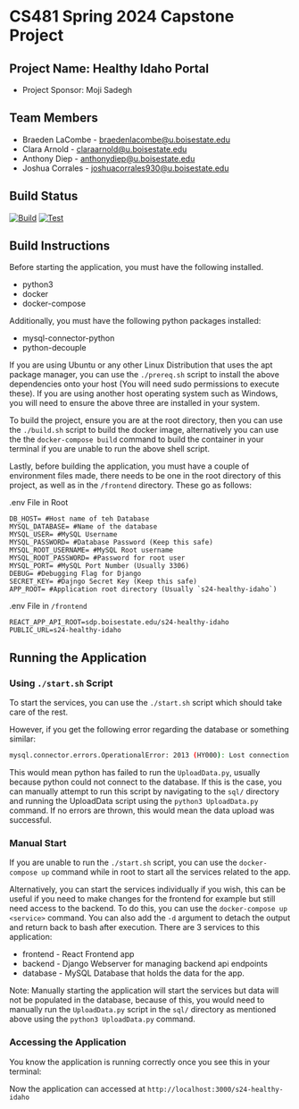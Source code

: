 # CS481 Spring 2024 Capstone Project

## Project Name: Healthy Idaho Portal

- Project Sponsor: Moji Sadegh

## Team Members

- Braeden LaCombe - <braedenlacombe@u.boisestate.edu>
- Clara Arnold - <claraarnold@u.boisestate.edu>
- Anthony Diep - <anthonydiep@u.boisestate.edu>
- Joshua Corrales - <joshuacorrales930@u.boisestate.edu>

## Build Status

[![Build](https://github.com/cs481-ekh/s24-healthy-idaho/actions/workflows/build.yml/badge.svg)](https://github.com/cs481-ekh/s24-healthy-idaho/actions/workflows/build.yml)
[![Test](https://github.com/cs481-ekh/s24-healthy-idaho/actions/workflows/test.yml/badge.svg)](https://github.com/cs481-ekh/s24-healthy-idaho/actions/workflows/test.yml)

## Build Instructions

Before starting the application, you must have the following installed.

- python3
- docker
- docker-compose

Additionally, you must have the following python packages installed:

- mysql-connector-python
- python-decouple

If you are using Ubuntu or any other Linux Distribution that uses the apt package manager, you can use the ```./prereq.sh``` script to install the above dependencies onto your host (You will need sudo permissions to execute these). If you are using another host operating system such as Windows, you will need to ensure the above three are installed in your system.

To build the project, ensure you are at the root directory, then you can use the ```./build.sh``` script to build the docker image, alternatively you can use the the ```docker-compose build``` command to build the container in your terminal if you are unable to run the above shell script.

Lastly, before building the application, you must have a couple of environment files made, there needs to be one in the root directory of this project, as well as in the `/frontend` directory. These go as follows:

.env File in Root

```text
DB_HOST= #Host name of teh Database
MYSQL_DATABASE= #Name of the database
MYSQL_USER= #MySQL Username
MYSQL_PASSWORD= #Database Password (Keep this safe)
MYSQL_ROOT_USERNAME= #MySQL Root username
MYSQL_ROOT_PASSWORD= #Password for root user
MYSQL_PORT= #MySQL Port Number (Usually 3306)
DEBUG= #Debugging Flag for Django
SECRET_KEY= #Dajngo Secret Key (Keep this safe)
APP_ROOT= #Application root directory (Usually `s24-healthy-idaho`)
```

.env File in `/frontend`

```text
REACT_APP_API_ROOT=sdp.boisestate.edu/s24-healthy-idaho
PUBLIC_URL=s24-healthy-idaho
```

## Running the Application

### Using ```./start.sh``` Script

To start the services, you can use the ```./start.sh``` script which should take care of the rest. 

However, if you get the following error regarding the database or something similar:

```bash
mysql.connector.errors.OperationalError: 2013 (HY000): Lost connection to MySQL server at 'reading initial communication packet', system error: 0
```

This would mean python has failed to run the ```UploadData.py```, usually because python could not connect to the database. If this is the case, you can manually attempt to run this script by navigating to the ```sql/``` directory and running the UploadData script using the ```python3 UploadData.py``` command. If no errors are thrown, this would mean the data upload was successful.

### Manual Start

If you are unable to run the ```./start.sh``` script, you can use the ```docker-compose up``` command while in root to start all the services related to the app.

Alternatively, you can start the services individually if you wish, this can be useful if you need to make changes for the frontend for example but still need access to the backend. To do this, you can use the ```docker-compose up <service>``` command. You can also add the ```-d``` argument to detach the output and return back to bash after execution. There are 3 services to this application:

- frontend - React Frontend app
- backend - Django Webserver for managing backend api endpoints
- database - MySQL Database that holds the data for the app.

Note: Manually starting the application will start the services but data will not be populated in the database, because of this, you would need to manually run the ```UploadData.py``` script in the ```sql/``` directory as mentioned above using the ```python3 UploadData.py``` command.


### Accessing the Application

You know the application is running correctly once you see this in your terminal:

Now the application can accessed at ```http://localhost:3000/s24-healthy-idaho```
